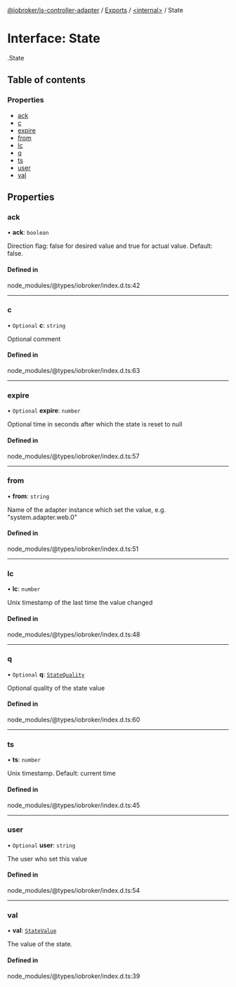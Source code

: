 [@iobroker/js-controller-adapter](../README.md) / [Exports](../modules.md) / [<internal\>](../modules/internal_.md) / State

# Interface: State

[<internal>](../modules/internal_.md).State

## Table of contents

### Properties

- [ack](internal_.State.md#ack)
- [c](internal_.State.md#c)
- [expire](internal_.State.md#expire)
- [from](internal_.State.md#from)
- [lc](internal_.State.md#lc)
- [q](internal_.State.md#q)
- [ts](internal_.State.md#ts)
- [user](internal_.State.md#user)
- [val](internal_.State.md#val)

## Properties

### ack

• **ack**: `boolean`

Direction flag: false for desired value and true for actual value. Default: false.

#### Defined in

node_modules/@types/iobroker/index.d.ts:42

___

### c

• `Optional` **c**: `string`

Optional comment

#### Defined in

node_modules/@types/iobroker/index.d.ts:63

___

### expire

• `Optional` **expire**: `number`

Optional time in seconds after which the state is reset to null

#### Defined in

node_modules/@types/iobroker/index.d.ts:57

___

### from

• **from**: `string`

Name of the adapter instance which set the value, e.g. "system.adapter.web.0"

#### Defined in

node_modules/@types/iobroker/index.d.ts:51

___

### lc

• **lc**: `number`

Unix timestamp of the last time the value changed

#### Defined in

node_modules/@types/iobroker/index.d.ts:48

___

### q

• `Optional` **q**: [`StateQuality`](../enums/internal_.StateQuality.md)

Optional quality of the state value

#### Defined in

node_modules/@types/iobroker/index.d.ts:60

___

### ts

• **ts**: `number`

Unix timestamp. Default: current time

#### Defined in

node_modules/@types/iobroker/index.d.ts:45

___

### user

• `Optional` **user**: `string`

The user who set this value

#### Defined in

node_modules/@types/iobroker/index.d.ts:54

___

### val

• **val**: [`StateValue`](../modules/internal_.md#statevalue)

The value of the state.

#### Defined in

node_modules/@types/iobroker/index.d.ts:39
